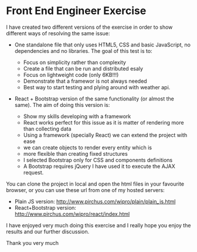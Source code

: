 # Front End Engineer Exercise

I have created two different versions of the exercise in order to show different ways of resolving the same issue:

* One standalone file that only uses HTML5, CSS and basic JavaScript, no dependencies and no libraries. The goal of this test is to:
  - Focus on simplicity rather than complexity
  - Create a file that can be run and distributed esaly
  - Focus on lightweight code (only 6KB!!!)
  - Demonstrate that a framewor is not always needed
  - Best way to start testing and plying around with weather api.

* React + Bootstrap version of the same functionality (or almost the same). The aim of doing this version is:
  - Show my skills developing with a framework
  - React works perfect for this issue as it is matter of rendering more than collecting data
  - Using a framework (specially React) we can extend the project with ease
  - we can create objects to render every entity which is 
  - more flexible than creating fixed structures
  - I selected Bootstrap only for CSS and components definitions
  - A Bootstrap requires jQuery I have used it to execute the AJAX request.

You can clone the project in local and open the html files in your favourite browser, or you can use these url from one of my hosted servers:
* Plain JS version: <http://www.pirchus.com/wipro/plain/plain_js.html>
* React+Bootstrap version: <http://www.pirchus.com/wipro/react/index.html>

I have enjoyed very much doing this exercise and I really hope you enjoy the results and our further discussion.

Thank you very much
